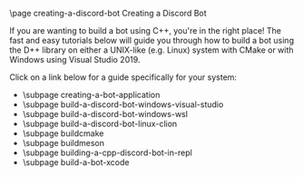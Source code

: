 \page creating-a-discord-bot Creating a Discord Bot

If you are wanting to build a bot using C++, you're in the right place! The fast and easy tutorials below will guide you through how to build a bot using the D++ library on either a UNIX-like (e.g. Linux) system with CMake or with Windows using Visual Studio 2019.

Click on a link below for a guide specifically for your system:

* \subpage creating-a-bot-application
* \subpage build-a-discord-bot-windows-visual-studio
* \subpage build-a-discord-bot-windows-wsl
* \subpage build-a-discord-bot-linux-clion
* \subpage buildcmake
* \subpage buildmeson
* \subpage building-a-cpp-discord-bot-in-repl
* \subpage build-a-bot-xcode
